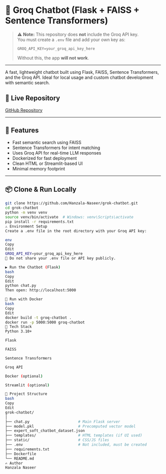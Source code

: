 # 🧠 Groq Chatbot (Flask + FAISS + Sentence Transformers)

> ⚠️ **Note:** This repository does **not** include the Groq API key.  
> You must create a `.env` file and add your own key as:
>
> ```env
> GROQ_API_KEY=your_groq_api_key_here
> ```
>
> Without this, the app **will not work**.

---

A fast, lightweight chatbot built using Flask, FAISS, Sentence Transformers, and the Groq API. Ideal for local usage and custom chatbot development with semantic search.

## 🔗 Live Repository

[GitHub Repository](https://github.com/Hanzala-Naseer/grok-chatbot)

---

## 🚀 Features

- Fast semantic search using FAISS
- Sentence Transformers for intent matching
- Uses Groq API for real-time LLM responses
- Dockerized for fast deployment
- Clean HTML or Streamlit-based UI
- Minimal memory footprint

---

## 📦 Clone & Run Locally

```bash
git clone https://github.com/Hanzala-Naseer/grok-chatbot.git
cd grok-chatbot
python -m venv venv
source venv/bin/activate  # Windows: venv\Scripts\activate
pip install -r requirements.txt
⚠️ Environment Setup
Create a .env file in the root directory with your Groq API key:

env
Copy
Edit
GROQ_API_KEY=your_groq_api_key_here
🔐 Do not share your .env file or API key publicly.

▶️ Run the Chatbot (Flask)
bash
Copy
Edit
python chat.py
Then open: http://localhost:5000

🐳 Run with Docker
bash
Copy
Edit
docker build -t groq-chatbot .
docker run -p 5000:5000 groq-chatbot
🧰 Tech Stack
Python 3.10+

Flask

FAISS

Sentence Transformers

Groq API

Docker (optional)

Streamlit (optional)

📁 Project Structure
bash
Copy
Edit
grok-chatbot/
│
├── chat.py                      # Main Flask server
├── model.pkl                    # Precomputed vector model
├── expert_soft_chatbot_dataset.json
├── templates/                   # HTML templates (if UI used)
├── static/                      # CSS/JS files
├── .env                         # Not included, must be created
├── requirements.txt
├── Dockerfile
└── README.md
✍️ Author
Hanzala Naseer
```
